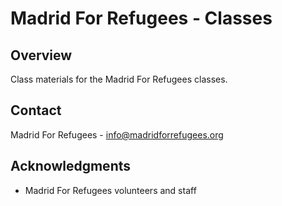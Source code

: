 # Madrid For Refugees - Classes

## Overview

Class materials for the Madrid For Refugees classes.

## Contact

Madrid For Refugees - [info@madridforrefugees.org](https://madridforrefugees.org/)

## Acknowledgments

- Madrid For Refugees volunteers and staff
